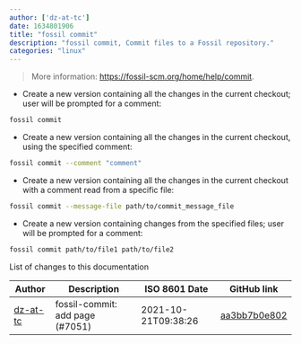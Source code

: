 ```yaml
---
author: ['dz-at-tc']
date: 1634801906
title: "fossil commit"
description: "fossil commit, Commit files to a Fossil repository."
categories: "linux"
---
```

> More information: <https://fossil-scm.org/home/help/commit>.

- Create a new version containing all the changes in the current checkout; user will be prompted for a comment:

```bash
fossil commit
```

- Create a new version containing all the changes in the current checkout, using the specified comment:

```bash
fossil commit --comment "comment"
```

- Create a new version containing all the changes in the current checkout with a comment read from a specific file:

```bash
fossil commit --message-file path/to/commit_message_file
```

- Create a new version containing changes from the specified files; user will be prompted for a comment:

```bash
fossil commit path/to/file1 path/to/file2
```
List of changes to this documentation


Author | Description | ISO 8601 Date | GitHub link
------|-----|-----|-----
[dz-at-tc](mailto:49352191+dz-at-tc@users.noreply.github.com) | fossil-commit: add page (#7051) | 2021-10-21T09:38:26 | [aa3bb7b0e802](https://github.com/tldr-pages/tldr/commit/aa3bb7b0e802ea7d286e81dcfed3b1093876e1d9)

